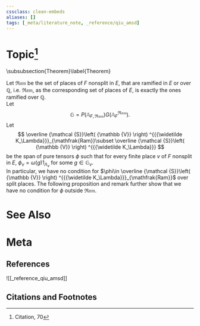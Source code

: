 ```yaml
---
cssclass: clean-embeds
aliases: []
tags: [_meta/literature_note, _reference/qiu_amsd]
---
```

# Topic[^1]

\subsubsection{Theorem}\label{Theorem}

 Let  ${\mathfrak{Ram}}$ be the set of  places of $F$ nonsplit in $E$, that are  ramified in $E$ or over ${\mathbb {Q}}$, i.e.  ${\mathfrak{Ram}}$, as the corresponding set of places of $E$, is exactly the ones ramified  over ${\mathbb {Q}}$.   
 Let $${\mathbb {G}}=P({\mathbb {A}}_{F,{\mathfrak{Ram}}})G({\mathbb {A}}_F^{{\mathfrak{Ram}}}).$$
    Let       $$
\overline {\mathcal {S}}\left( {\mathbb {V}}  \right) ^{{{\widetilde K_\Lambda}}}_{\mathfrak{Ram}}\subset  \overline {\mathcal {S}}\left( {\mathbb {V}}  \right) ^{{{\widetilde K_\Lambda}}}
$$
be the span of pure tensors $\phi$ such that for every finite place $v$ of $F$ nonsplit in $E$, $\phi_v=\omega(g)1_{\Lambda_v}$   for some $g\in {\mathbb {G}}_v$.     
   In particular, we have no condition for $\phi\in     \overline {\mathcal {S}}\left( {\mathbb {V}}  \right) ^{{{\widetilde K_\Lambda}}}_{\mathfrak{Ram}}$ over split places.
The following proposition and remark further  show that we have no condition  for $\phi$ outside ${\mathfrak{Ram}}$. 
    

# See Also

# Meta
## References
![[_reference_qiu_amsd]]


## Citations and Footnotes
[^1]: Citation, 70
